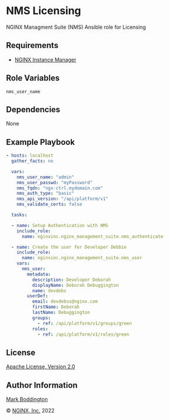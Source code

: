 NMS Licensing
=============

NGINX Managment Suite (NMS) Ansible role for Licensing


Requirements
------------

* [NGINX Instance Manager](https://www.nginx.com/products/nginx-instance-manager/)

Role Variables
--------------

`nms_user_name`

Dependencies
------------

None

Example Playbook
----------------

```yaml
- hosts: localhost
  gather_facts: no

  vars:
    nms_user_name: "admin"
    nms_user_passwd: "myPassword"
    nms_fqdn: "ngx-ctrl.mydomain.com"
    nms_auth_type: "basic"
    nms_api_version: "/api/platform/v1"
    nms_validate_certs: false

  tasks:

  - name: Setup Authentication with NMS
    include_role: 
      name: nginxinc.nginx_management_suite.nms_authenticate

  - name: Create the user for Developer Debbie
    include_role: 
      name: nginxinc.nginx_management_suite.nms_user
    vars:
      nms_user:
        metadata:
          description: Developer Deborah
          displayName: Deborah Debuggington
          name: devdebs
        userDef:
          email: devdebss@nginx.com
          firstName: Deborah
          lastName: Debuggington
          groups:
            - ref: /api/platform/v1/groups/green
          roles:
            - ref: /api/platform/v1/roles/green

```

License
-------

[Apache License, Version 2.0](./LICENSE)

Author Information
------------------

[Mark Boddington](https://github.com/TuxInvader)

&copy; [NGINX, Inc.](https://www.nginx.com/) 2022


